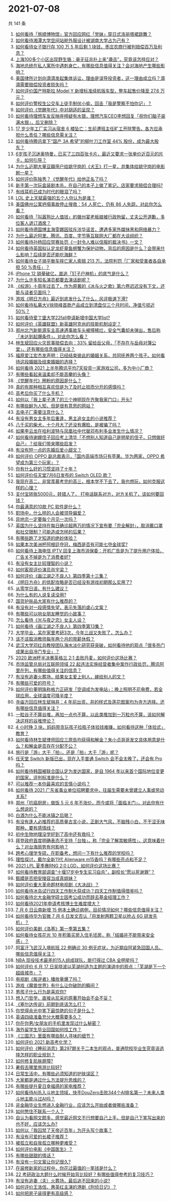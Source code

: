 # 2021-07-08

共 141 条

<!-- BEGIN -->
<!-- 最后更新时间 Thu Jul 08 2021 19:01:31 GMT+0800 (China Standard Time) -->

1. [如何看待「旅顺博物馆」官方回应网红「党妹」穿日式洛丽塔裙跳舞？](https://www.zhihu.com/question/470365349)
2. [如何看待湘潭大学空间站舱外服设计被湖南大学占为己有？](https://www.zhihu.com/question/470753814)
3. [如何看待女子银行存 100 万 5 年后剩 1
   块钱，枣庄农商行被判赔偿百万及利息？](https://www.zhihu.com/question/470516692)
4. [上海100多个小区出现野生貉：毫无征兆扑上来"袭击"，究竟该怎样应对？](https://www.zhihu.com/question/470241442)
5. [海地总统在私人寓所中遇刺身亡，有哪些信息值得关注？会对海地产生哪些影响？](https://www.zhihu.com/question/470711943)
6. [美国律所计划向滴滴发起集体诉讼，理由是误导投资者，这一理由成立吗？滴滴需要赔偿投资者损失吗？](https://www.zhihu.com/question/470474222)
7. [如何评价国产特斯拉 Model Y 新增标准续航版车型，整车起售价降至 27.6
   万元？](https://www.zhihu.com/question/470843237)
8. [如何评价警校生公交车上徒手制伏小偷，回击「我是警察不怕你记」？](https://www.zhihu.com/question/470605067)
9. [如何评价《觉醒年代》中对胡适的呈现？](https://www.zhihu.com/question/468614445)
10. [如何看待理想车友反映座椅疑有水银，理想汽车CEO李想回复「祝你们脑子装满水银」，后又删除？](https://www.zhihu.com/question/470245809)
11. [17 岁少年工厂实习从宿舍 6
    楼坠亡：生前遭班主任旷工开除警告。各方应承担什么责任？哪些信息需关注？](https://www.zhihu.com/question/470625415)
12. [如何看待腾讯拿下“国产 3A 希望”的柳叶刀工作室 44%
    股份，成为最大股东？](https://www.zhihu.com/question/470251383)
13. [6岁孩子沉迷奥特曼，已买了三四百张卡片，最近又要求一张单价近百元的片卡，如何引导？](https://www.zhihu.com/question/470324621)
14. [为什么近期大量豆瓣用户给姚守岗的《犬王》打一星，并集体给姚守岗的电影刷一星？](https://www.zhihu.com/question/470166955)
15. [如何评价陈独秀？《觉醒年代》给他正名了吗？](https://www.zhihu.com/question/464396867)
16. [新手第一次玩盒装剧本杀，在自己的本子上做了笔记，店家要求赔偿合理吗?](https://www.zhihu.com/question/470003546)
17. [有线耳机已成为时代的眼泪了吗？](https://www.zhihu.com/question/469440223)
18. [LOL 史上天赋最强的五个人你认为是谁？](https://www.zhihu.com/question/468616877)
19. [美国佛州公寓坍塌事故停止搜救：54 人死亡，仍有 86
    人失踪，对此你怎么看？](https://www.zhihu.com/question/470820913)
20. [如何看待「叫嚣狗比人值钱」的徽州宴老板娘被行政拘留，丈夫公开道歉，多位客人退订酒席？](https://www.zhihu.com/question/470671135)
21. [如何看待德国博主海雯娜因驳斥涉华谣言，遭遇多家外媒抹黑和网络暴力？](https://www.zhihu.com/question/470651162)
22. [为什么最近阿里、腾讯、百度、字节等互联网大厂都在大谈组织？](https://www.zhihu.com/question/470739484)
23. [如何看待孙杨回应禁赛处罚《一封令人难以信服的裁决书》一文？](https://www.zhihu.com/question/470784413)
24. [如何看待英国拟认定龙虾章鱼螃蟹为保护动物，背后的原因是什么？会带来什么影响？后续是否还能吃海鲜？](https://www.zhihu.com/question/470831254)
25. [如何看待女子骑平衡车摔亡家人索赔 213 万，法院判罚「厂家和受害者各自承担 50
    %责任」？](https://www.zhihu.com/question/470594828)
26. [iPhone 12 销量破亿，直追「钉子户神机」的底气是什么？](https://www.zhihu.com/question/469976462)
27. [为什么许多知名演员都要去演话剧呢？](https://www.zhihu.com/question/306573807)
28. [《权游》十周年过去了，作为原著的《冰与火之歌》第六卷迟迟没有下文，还能与读者见面吗？](https://www.zhihu.com/question/460647766)
29. [游戏《明日方舟》最近到底发什么了什么，风评极速下滑?](https://www.zhihu.com/question/470071940)
30. [如何看待私募大V徐晓峰首款产品成立到清盘仅三个月时间，净值亏损近
    50%？](https://www.zhihu.com/question/470665476)
31. [如何看待爱丁堡大学22fall申请新增中国大学list?](https://www.zhihu.com/question/470776808)
32. [如何评价《英雄联盟》新英雄阿克尚的技能机制设定？](https://www.zhihu.com/question/470767561)
33. [郑州北汽新能源车主高速遇事故车头被撞稀烂，安全气囊却未弹出，售后称「未达到起爆条件」，对此你怎么看？](https://www.zhihu.com/question/470624036)
34. [林生斌回应火灾民事赔偿去向：33%
    留给岳父母，「不存在与岳母对簿公堂」，还有哪些信息值得关注？](https://www.zhihu.com/question/470947046)
35. [福原爱江宏杰发声明：已经结束彼此的婚姻关系，共同抚养两个孩子。如何看待这段婚姻及结束婚姻的选择？](https://www.zhihu.com/question/470949555)
36. [如何看待 2021
    上半年腾讯平均7天投资一家游戏公司，多为中小厂商？](https://www.zhihu.com/question/470225729)
37. [有哪些看起来温柔却不能高攀的头像？](https://www.zhihu.com/question/437369852)
38. [《觉醒年代》圈粉的原因是什么？](https://www.zhihu.com/question/460648920)
39. [真的有那种相互喜欢但是为了及时止损而分开的感情吗？](https://www.zhihu.com/question/423434356)
40. [高考后你买了什么手机？](https://www.zhihu.com/question/462807540)
41. [如何以「我上辈子渣了的三个神明现在齐聚我家门口」开头?](https://www.zhihu.com/question/469862212)
42. [有哪些鲜为人知，但是很有意思的网站？](https://www.zhihu.com/question/26009615)
43. [去电子厂需要注意什么？](https://www.zhihu.com/question/455726048)
44. [有没有男女主多年后重逢，男主追女主的小说推荐？](https://www.zhihu.com/question/436983628)
45. [八千买的柴犬，十个月大了还没有爆脸，是被骗了吗？](https://www.zhihu.com/question/353006075)
46. [如果李云龙在哈利波特与凤凰社中代替邓布利多会发生什么情况？](https://www.zhihu.com/question/308905760)
47. [如何看待谢娜侄子回应考上清华「不想别人知道自己是明星的侄子，只想做好自己」？给我们带来哪些启发？](https://www.zhihu.com/question/470425395)
48. [有没有短一点的先婚后爱小甜文？](https://www.zhihu.com/question/425137776)
49. [如何评价 OPPO 副总裁表示，「国内高端市场只有苹果、华为两家，OPPO
    希望成为第三个玩家」？](https://www.zhihu.com/question/470535816)
50. [你有什么好的习惯坚持了十年？](https://www.zhihu.com/question/453783511)
51. [如何评价任天堂7月6日发布的 Switch OLED 款？](https://www.zhihu.com/question/470516344)
52. [我现在高二，非常羡慕考完的高三，根本学不下去了，我也想玩，如何克服这样的心理？](https://www.zhihu.com/question/463931205)
53. [支付宝转账5000元，转错人了，
    打电话联系对方，对方关机了，该如何要回钱？](https://www.zhihu.com/question/351571558)
54. [你最满意的10款 PC 软件是什么？](https://www.zhihu.com/question/469450888)
55. [职场中，什么样的人会被领导偏爱？](https://www.zhihu.com/question/470177228)
56. [异地恋一定要每个月见一次吗？](https://www.zhihu.com/question/459310231)
57. [英国为什么坚持在每日确诊超两万的情况下宣布要「完全解封」，取消戴口罩和社交限制？可能造成怎样的后果？](https://www.zhihu.com/question/470082644)
58. [有哪些跑了才知道的绝妙体验？](https://www.zhihu.com/question/470573894)
59. [如果本次美洲杯阿根廷夺冠，梅西是否有可能七夺金球奖?](https://www.zhihu.com/question/469025291)
60. [如何看待上海电信 IPTV
    回复上海市消保委：开机广告是为了提升用户体验，广告关不掉是为了消费者好?](https://www.zhihu.com/question/470272548)
61. [有没有女主比较理智的小说？](https://www.zhihu.com/question/364191258)
62. [如何客观评价演员肖宇梁？](https://www.zhihu.com/question/470618839)
63. [如何评价《画江湖之不良人》第四季第十三集？](https://www.zhihu.com/question/469383435)
64. [《明日方舟》的低配攻略是否已经没有游戏初期那么实用了?](https://www.zhihu.com/question/470257789)
65. [从零学日语，有什么建议？](https://www.zhihu.com/question/368169398)
66. [为什么有的人说复读没用?](https://www.zhihu.com/question/467114805)
67. [国货护肤品大家有什么推荐的？](https://www.zhihu.com/question/20867294)
68. [有没有对一段感情失望，表示失落的虐心文案？](https://www.zhihu.com/question/459513700)
69. [有哪些可以哄女朋友睡觉的小故事？](https://www.zhihu.com/question/264824222)
70. [怎么看待《光与夜之恋》女主人设？](https://www.zhihu.com/question/466812253)
71. [如何看待《画江湖之不良人》第四季第13集？](https://www.zhihu.com/question/469384925)
72. [大学毕业，呆在家里考研3次，今年三战又失败了，怎么办？](https://www.zhihu.com/question/41692093)
73. [该不该取消教师每年两个月的带薪休假？](https://www.zhihu.com/question/470469068)
74. [武汉大学邓红兵教授团队海水淡化研究获突破，如何看待他的观点「很多热门成果出自冷门专业」？](https://www.zhihu.com/question/470617704)
75. [2020 欧洲杯半决赛英格兰 2:1
    击败丹麦，如何评价这场比赛？](https://www.zhihu.com/question/470791571)
76. [市场监管总局对互联网领域 22
    起违法实施经营者集中案作行政处罚，腾讯阿里在列，有哪些值得关注的信息？](https://www.zhihu.com/question/470683009)
77. [有没有追妻火葬场，结果女主爱上别人，嫁给别人的文？](https://www.zhihu.com/question/429604224)
78. [有哪些可爱的符号？](https://www.zhihu.com/question/314270796)
79. [如何评价董明珠称格力正研发「空调成为发电站」：晚上照明不花电费，若全球应用，全球温度可降半度？](https://www.zhihu.com/question/470429897)
80. [寺庙方回应林生斌捐井：4
    年前出资，井的样式及莲花图案均为寺方选择。还有哪些信息值得关注？](https://www.zhihu.com/question/470587142)
81. [一粒谷子不算谷堆，再加一点也不算，以此类推加到一万粒也不算，该如何解决这样的谷堆悖论？](https://www.zhihu.com/question/455083603)
82. [4 小时挣 3
    块，妈妈带贪玩孩子捡瓶子体验钱难赚，如何看待这种「体验式」教育？](https://www.zhihu.com/question/470535137)
83. [如何看待林生斌律师回应三原告均获得和解金？朱小贞哥哥发文具体用意是什么？和解金是否存在分配不公？](https://www.zhihu.com/question/469903790)
84. [旅行是「游」大于「拍」，还是「拍」大于「游」呢？](https://www.zhihu.com/question/466295652)
85. [任天堂 Switch 新版已出，现在入手普通 Switch 会不会太晚了，还会有 Pro
    吗？](https://www.zhihu.com/question/425260879)
86. [如何看待韩国被联合国认定为发达国家，是自 1964
    年以来首个国际地位变更的国家，评判标准是什么？](https://www.zhihu.com/question/470588614)
87. [可以推荐一本你最喜欢的言情小说吗？](https://www.zhihu.com/question/362997236)
88. [如何看待 2021
    广东省事业单位招聘要求中，往届生需要未曾建立人事或劳动关系?](https://www.zhihu.com/question/470133715)
89. [郑州「抗癌厨房」做饭 5 元 6
    年不涨价，而今或将「面临关门」，对此你有什么想说的？](https://www.zhihu.com/question/470452348)
90. [白酒为什么不能冰镇之后喝？](https://www.zhihu.com/question/468514487)
91. [有没有逢人必推荐的高质量古言小说，正剧大气风，不脑残小白，不干涩无味那种，要有感情线？](https://www.zhihu.com/question/460403091)
92. [初中生物地理没学好到了高中还有救吗？](https://www.zhihu.com/question/460729717)
93. [拜登政府首度明确表态不支持「台独」，称「完全了解其敏感性」，这意味着什么？对台海局势有何影响？](https://www.zhihu.com/question/470580147)
94. [跨考心理学专硕，在职备考，想问一下有什么推荐的学校吗？](https://www.zhihu.com/question/457460535)
95. [理性探讨，戴尔全新11代 Alienware
    m15香吗？有哪些亮点和不足？](https://www.zhihu.com/question/459366400)
96. [2021 LPL 夏季赛RNG 2:0
    LGD，如何评价这场比赛？](https://www.zhihu.com/question/470681114)
97. [如何看待教育部调查“十堰17岁中专生实习自杀”，副校长“愿以死谢罪”？](https://www.zhihu.com/question/470564757)
98. [甄嬛是否把安陵容当成真姐妹？](https://www.zhihu.com/question/389216009)
99. [如何评价重大革命题材电视剧《大决战》？](https://www.zhihu.com/question/465754119)
100. [如何看待冰岛试行四天工作制大获成功？四天工作制值得借鉴吗？](https://www.zhihu.com/question/470410629)
101. [如何看待北大金融学硕士因考公成功而辞去基金经理工作？](https://www.zhihu.com/question/470568734)
102. [如何看待2021年申请考核博士生难度增大？](https://www.zhihu.com/question/430374942)
103. [7 月 6 日云南新增 15
     例本土确诊病例，目前情况如何？哪些信息值得关注？](https://www.zhihu.com/question/470575819)
104. [如何看待华为官微 7 月 6 日发文否认「将发射两颗卫星以抢占 6G
     研发先机」？](https://www.zhihu.com/question/470367051)
105. [如何评价美剧《洛基》第一季第五集？](https://www.zhihu.com/question/469082564)
106. [如何看待女孩花光 10
     年积蓄买房入住毛坯房，称「结婚并不能带来安全感」？](https://www.zhihu.com/question/470358346)
107. [阿富汗飞武汉入境航班 22 例确诊 30
     例无症状，为近期自阿紧急回国人员。哪些信息值得关注？](https://www.zhihu.com/question/470593519)
108. [NBA 现役技术最差的15人组成球队，能打得过 CBA
     全明星吗？](https://www.zhihu.com/question/467877445)
109. [如何评价 6 月 17
     日吴晓波以芜湖创造为主题的演讲中的观点：「芜湖是下一个超级城市」？](https://www.zhihu.com/question/466274708)
110. [电视剧《叛逆者》播放量爆了吗？](https://www.zhihu.com/question/468364234)
111. [游戏《魔兽世界》有什么让你破防的瞬间？](https://www.zhihu.com/question/466341366)
112. [男孩子什么行为是喜欢你?](https://www.zhihu.com/question/459337094)
113. [想入门哲学，直接从尼采的原著开始会不会不妥？](https://www.zhihu.com/question/465167597)
114. [《塞尔达传说》前期到底该怎么打？](https://www.zhihu.com/question/444332434)
115. [你觉得余光中笔下最惊艳的句子是什么？](https://www.zhihu.com/question/440817750)
116. [英语四级准备充分大概需要多久？](https://www.zhihu.com/question/293706213)
117. [你在你男/女朋友的手机里发现过什么秘密？](https://www.zhihu.com/question/309282780)
118. [海外留学生毕业回国如何找工作？](https://www.zhihu.com/question/267051114)
119. [《三国志》里面有哪些耐人寻味的细节？](https://www.zhihu.com/question/48084045)
120. [如何评价 2021 新高考化学？](https://www.zhihu.com/question/463845980)
121. [如何评价《睡前消息》第297期关于二本生的观点，普通院校毕业生究竟该选择怎样的职业规划？](https://www.zhihu.com/question/470490474)
122. [如何修复肌肤屏障?](https://www.zhihu.com/question/318814504)
123. [暑假去哪里旅游比较好?](https://www.zhihu.com/question/465756199)
124. [日常生活中，有哪些必须知道的护肤误区？](https://www.zhihu.com/question/467117508)
125. [大家都是通过什么方法提升思维的？](https://www.zhihu.com/question/468908005)
126. [有哪些提升夏日幸福感的家电推荐？](https://www.zhihu.com/question/333879590)
127. [如何看待AI杀入斗地主领域，快手DouZero击败344个AI排名第一？未来人类斗地主能斗过AI吗？](https://www.zhihu.com/question/470431274)
128. [非金融毕业生想进入金融行业，应该怎么开始或者做哪些准备？](https://www.zhihu.com/question/34945971)
129. [如何憋住不联系一个人？](https://www.zhihu.com/question/417595335)
130. [自认为看网文颇多，感觉最近网文不行想要自己上手，但是自己下笔写出来的也不好，应该怎么办?](https://www.zhihu.com/question/462450572)
131. [如何以「我囚禁了天帝近百年」为开头写个故事？](https://www.zhihu.com/question/436573312)
132. [有没有可爱的长裙子推荐？](https://www.zhihu.com/question/446771263)
133. [被孤立和自我孤立哪种更难受？](https://www.zhihu.com/question/468616953)
134. [如何评价电影《中国医生》？](https://www.zhihu.com/question/448519150)
135. [有哪些甜甜的情话？](https://www.zhihu.com/question/460123635)
136. [有没有一句文案让你记很久?](https://www.zhihu.com/question/432213645)
137. [在装修新家的过程中，你花过最值的一笔钱是什么？](https://www.zhihu.com/question/468840855)
138. [22
     考研政治大题什么时候开始背比较好？有哪些值得参考的复习技巧？](https://www.zhihu.com/question/470122007)
139. [有没有追妻（夫）火葬场，最后追不回来的小说?](https://www.zhihu.com/question/468268590)
140. [如何评价王浩信、惠英红主演的港剧《刑侦日记》？](https://www.zhihu.com/question/463938835)
141. [如何把房子装得更有高级感？](https://www.zhihu.com/question/460724070)

<!-- END -->
